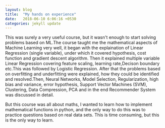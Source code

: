 ```yaml
---
layout: blog
title:  "My hands on experience"
date:   2018-06-10 6:06:16 +0530
categories: jekyll update
---
```

 This was surely a very useful course, but it wasn't enough to start solving problems based on ML.The course taught me the mathematical aspects of Machine Learning very well, it began with the explaination of Linear Regression (single variable), under which it covered hypothesis, cost function and gradient descent algorithm. Then it explained multiple variable Linear Regression covering feature scaling, learning rate,Decison boundary etc.This was followed by Logistic Regression. 
 After that the problems based on overfitting and underfitting were explained, how they could be identified and resolved.Then, Neural Networks, Model Selection, Regularization, high bias and variance, error hypothesis, Support Vector Machines (SVM), Clustering, Data Compression, PCA and in the end Recommender System was discussed in detail.

 But this course was all about maths, I wanted to learn how to implement mathematical functions in python, and the only way to do this was to practice questions based on real data sets. This is time consuming, but this is the only way to learn. 